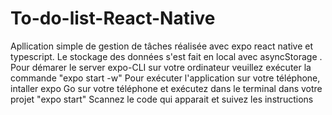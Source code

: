 # To-do-list-React-Native
Apllication simple de gestion de tâches réalisée avec expo react native et typescript.
Le stockage des données s'est fait en local avec asyncStorage .
Pour démarer le server expo-CLI sur votre ordinateur veuillez exécuter la commande "expo start -w"
Pour exécuter l'application sur votre téléphone, intaller expo Go sur votre téléphone et exécutez dans le terminal dans votre projet "expo start" 
Scannez le code qui apparait et suivez les instructions
